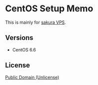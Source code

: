 # CentOS Setup Memo

This is mainly for [sakura VPS](http://vps.sakura.ad.jp/).

## Versions

* CentOS 6.6

## License

[Public Domain (Unlicense)](http://choosealicense.com/licenses/public-domain/)
